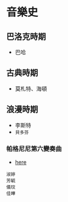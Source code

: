 # __音樂史__

## 巴洛克時期
- 巴哈

## 古典時期
- 莫札特、海頓

## 浪漫時期
- 李斯特
- `貝多芬`
### 帕格尼尼第六變奏曲 
- [here](https://www.youtube.com/watch?v=7Blf8Y527DY)
```
淑婷
芳毓
儀玟
佳曄
```
